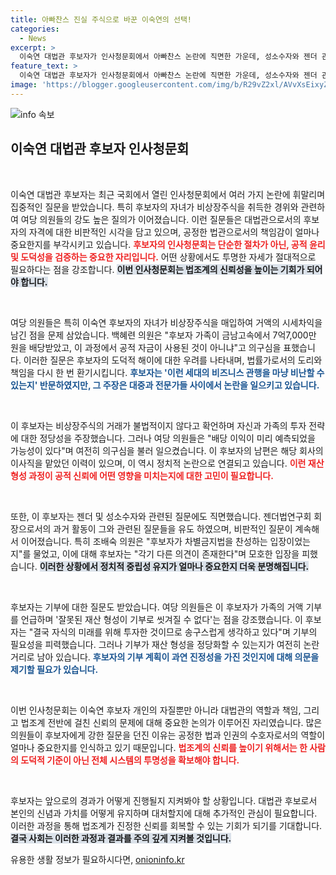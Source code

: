 ```yaml
---
title: 아빠찬스 진실 주식으로 바꾼 이숙연의 선택!
categories:
  - News
excerpt: >
  이숙연 대법관 후보자가 인사청문회에서 아빠찬스 논란에 직면한 가운데, 성소수자와 젠더 관련 입장에 대한 날카로운 질문이 이어졌다. 후보자는 자녀의 재산 증식과 기부 계획을 언급하며 해명했지만, 여야 간의 격렬한 공방이 펼쳐졌다.
feature_text: >
  이숙연 대법관 후보자가 인사청문회에서 아빠찬스 논란에 직면한 가운데, 성소수자와 젠더 관련 입장에 대한 날카로운 질문이 이어졌다. 후보자는 자녀의 재산 증식과 기부 계획을 언급하며 해명했지만, 여야 간의 격렬한 공방이 펼쳐졌다.
image: 'https://blogger.googleusercontent.com/img/b/R29vZ2xl/AVvXsEixyZcFfHzMRdzZMjFBmAUKJYCLCGyLL1o632UiGVXcaFdKo_bkvkuCioo0uUKlGfBVcT3P84aROyZIXSBEx3Aw5nCQ3pTgDom1WDC4m8eifvWiAmWEEVb4x6G_l8C0QH225ldMjyaFvpxGEBGNO37VmDTDMHGhJPq73UglMfDca1-0aw/s1600/blogspot.png'
---
```


<p><img src="https://blogger.googleusercontent.com/img/b/R29vZ2xl/AVvXsEixyZcFfHzMRdzZMjFBmAUKJYCLCGyLL1o632UiGVXcaFdKo_bkvkuCioo0uUKlGfBVcT3P84aROyZIXSBEx3Aw5nCQ3pTgDom1WDC4m8eifvWiAmWEEVb4x6G_l8C0QH225ldMjyaFvpxGEBGNO37VmDTDMHGhJPq73UglMfDca1-0aw/s1600/blogspot.png" alt="info 속보" /></p>

<h2 data-ke-size="size26">이숙연 대법관 후보자 인사청문회</h2>

<p data-ke-size="size16">&nbsp;</p>

<p>이숙연 대법관 후보자는 최근 국회에서 열린 인사청문회에서 여러 가지 논란에 휘말리며 집중적인 질문을 받았습니다. 특히 후보자의 자녀가 비상장주식을 취득한 경위와 관련하여 여당 의원들의 강도 높은 질의가 이어졌습니다. 이런 질문들은 대법관으로서의 후보자의 자격에 대한 비판적인 시각을 담고 있으며, 공정한 법관으로서의 책임감이 얼마나 중요한지를 부각시키고 있습니다. <b><span style="color: #ee2323;">후보자의 인사청문회는 단순한 절차가 아닌, 공적 윤리 및 도덕성을 검증하는 중요한 자리입니다.</span></b> 어떤 상황에서도 투명한 자세가 절대적으로 필요하다는 점을 강조합니다. <b><span style="background-color: #21538527;">이번 인사청문회는 법조계의 신뢰성을 높이는 기회가 되어야 합니다.</span></b>  </p>

<p data-ke-size="size16">&nbsp;</p>

<p>여당 의원들은 특히 이숙연 후보자의 자녀가 비상장주식을 매입하여 거액의 시세차익을 남긴 점을 문제 삼았습니다. 백혜련 의원은 "후보자 가족이 금남고속에서 7억7,000만 원을 배당받았고, 이 과정에서 공적 자금이 사용된 것이 아니냐"고 의구심을 표했습니다. 이러한 질문은 후보자의 도덕적 해이에 대한 우려를 나타내며, 법률가로서의 도리와 책임을 다시 한 번 환기시킵니다. <b><span style="color: #1a5490;">후보자는 '이런 세대의 비즈니스 관행을 마냥 비난할 수 있는지' 반문하였지만, 그 주장은 대중과 전문가들 사이에서 논란을 일으키고 있습니다.</span></b></p>

<p data-ke-size="size16">&nbsp;</p>

<p>이 후보자는 비상장주식의 거래가 불법적이지 않다고 확언하며 자신과 가족의 투자 전략에 대한 정당성을 주장했습니다. 그러나 여당 의원들은 "배당 이익이 미리 예측되었을 가능성이 있다"며 여전히 의구심을 불러 일으켰습니다. 이 후보자의 남편은 해당 회사의 이사직을 맡았던 이력이 있으며, 이 역시 정치적 논란으로 연결되고 있습니다. <b><span style="color: #ee2323;">이런 재산 형성 과정이 공적 신뢰에 어떤 영향을 미치는지에 대한 고민이 필요합니다.</span></b></p>

<p data-ke-size="size16">&nbsp;</p>

<p>또한, 이 후보자는 젠더 및 성소수자와 관련된 질문에도 직면했습니다. 젠더법연구회 회장으로서의 과거 활동이 그와 관련된 질문들을 유도 하였으며, 비판적인 질문이 계속해서 이어졌습니다. 특히 조배숙 의원은 "후보자가 차별금지법을 찬성하는 입장이었는지"를 물었고, 이에 대해 후보자는 "각기 다른 의견이 존재한다"며 모호한 입장을 피했습니다. <b><span style="background-color: #21538527;">이러한 상황에서 정치적 중립성 유지가 얼마나 중요한지 더욱 분명해집니다.</span></b></p>

<p data-ke-size="size16">&nbsp;</p>

<p>후보자는 기부에 대한 질문도 받았습니다. 여당 의원들은 이 후보자가 가족의 거액 기부를 언급하며 '잘못된 재산 형성이 기부로 씻겨질 수 없다'는 점을 강조했습니다. 이 후보자는 "결국 자식의 미래를 위해 투자한 것이므로 송구스럽게 생각하고 있다"며 기부의 필요성을 피력했습니다. 그러나 기부가 재산 형성을 정당화할 수 있는지가 여전히 논란거리로 남아 있습니다. <b><span style="color: #1a5490;">후보자의 기부 계획이 과연 진정성을 가진 것인지에 대해 의문을 제기할 필요가 있습니다.</span></b></p>

<p data-ke-size="size16">&nbsp;</p>

<p>이번 인사청문회는 이숙연 후보자 개인의 자질뿐만 아니라 대법관의 역할과 책임, 그리고 법조계 전반에 걸친 신뢰의 문제에 대해 중요한 논의가 이루어진 자리였습니다. 많은 의원들이 후보자에게 강한 질문을 던진 이유는 공정한 법과 인권의 수호자로서의 역할이 얼마나 중요한지를 인식하고 있기 때문입니다. <b><span style="color: #ee2323;">법조계의 신뢰를 높이기 위해서는 한 사람의 도덕적 기준이 아닌 전체 시스템의 투명성을 확보해야 합니다.</span></b></p>

<p data-ke-size="size16">&nbsp;</p>

<p>후보자는 앞으로의 경과가 어떻게 진행될지 지켜봐야 할 상황입니다. 대법관 후보로서 본인의 신념과 가치를 어떻게 유지하며 대처할지에 대해 추가적인 관심이 필요합니다. 이러한 과정을 통해 법조계가 진정한 신뢰를 회복할 수 있는 기회가 되기를 기대합니다. <b><span style="background-color: #21538527;">결국 사회는 이러한 과정과 결과를 주의 깊게 지켜볼 것입니다.</span></b></p>
유용한 생활 정보가 필요하시다면, <a href="https://onioninfo.kr" rel="dofollow">onioninfo.kr</a>


